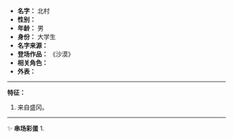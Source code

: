 
- **名字：** 北村
- **性别：** 
- **年龄：** 男
- **身份：** 大学生
- **名字来源：** 
- **登场作品：** 《沙漠》
- **相关角色：** 
- **外表：** 

---

**特征：** 

1. 来自盛冈。

---

✨ **串场彩蛋** 
1. 